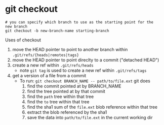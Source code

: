 # git checkout

```
# you can specify which branch to use as the starting point for the new branch
git checkout -b new-branch-name starting-branch
```

Uses of checkout

1. move the HEAD pointer to point to another branch within
   `.git/refs/{heads|remotes|tags}`
1. move the HEAD pointer to point direclty to a commit ("detached HEAD")
1. create a new ref within `.git/refs/heads`
    - note `git tag` is used to create a new ref within `.git/refs/tags`
1. get a version of a file from a commit
    - To run: `git checkout BRANCH_NAME -- path/to/file.ext` git does
        1. find the commit pointed at by BRANCH_NAME
        2. find the tree pointed at by that commit
        3. find the `path` tree within that tree
        4. find the `to` tree within that tree
        5. find the sha1 sum of the `file.ext` blob reference within that tree
        6. extract the blob referenced by the sha1
        7. save the data into `path/to/file.ext` in the current working dir
